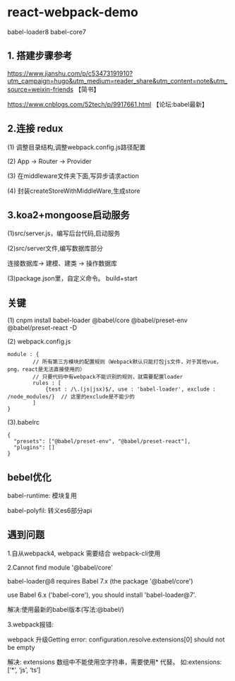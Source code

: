 # react-webpack-demo
babel-loader8  babel-core7

## 1. 搭建步骤参考

https://www.jianshu.com/p/c53473191910?utm_campaign=hugo&utm_medium=reader_share&utm_content=note&utm_source=weixin-friends 【简书】

https://www.cnblogs.com/52tech/p/9917661.html 【论坛:babel最新】

## 2.连接 redux

(1) 调整目录结构,调整webpack.config.js路径配置

(2) App -> Router -> Provider

(3) 在middleware文件夹下面,写异步请求action

(4) 封装createStoreWithMiddleWare,生成store

## 3.koa2+mongoose启动服务

(1)src/server.js，编写后台代码,启动服务

(2)src/server文件,编写数据库部分

连接数据库-> 建模、建类 -> 操作数据库

(3)package.json里，自定义命令。 build+start

## 关键

(1) cnpm install babel-loader @babel/core @babel/preset-env @babel/preset-react -D

(2) webpack.config.js

```
module : {
        // 所有第三方模块的配置规则（Webpack默认只能打包js文件，对于其他vue，png，react是无法直接使用的）
        // 只要代码中有webpack不能识别的规则，就需要配置loader
        rules : [
            {test : /\.(js|jsx)$/, use : 'babel-loader', exclude : /node_modules/}  // 这里的exclude是不能少的
        ]
}
```

(3).babelrc

```
{
  "presets": ["@babel/preset-env", "@babel/preset-react"],
  "plugins": []
}
```

## bebel优化

babel-runtime: 模块复用

babel-polyfil: 转义es6部分api

## 遇到问题

1.自从webpack4, webpack 需要结合  webpack-cli使用

2.Cannot find module '@babel/core'

babel-loader@8 requires Babel 7.x (the package '@babel/core')

use Babel 6.x ('babel-core'), you should install 'babel-loader@7'.

解决:使用最新的babel版本(写法:@babel/)

3.webpack报错:  

webpack 升级Getting error: configuration.resolve.extensions[0] should not be empty

解决: extensions 数组中不能使用空字符串，需要使用* 代替。 如:extensions: [‘*’, ‘js’, ‘ts’]

